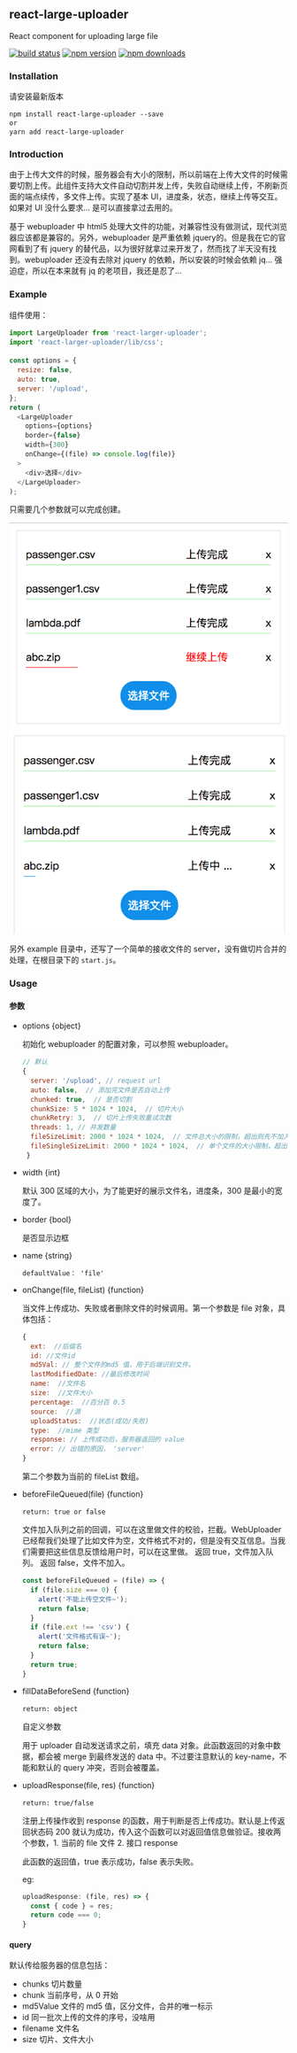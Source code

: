 ## react-large-uploader
React component for uploading large file 


[![build status](https://travis-ci.org/sunyongjian/react-large-uploader.svg?branch=master&style=flat-square)](https://travis-ci.org/sunyongjian/react-large-uploader)
[![npm version](https://img.shields.io/npm/v/react-large-uploader.svg?style=flat-square)](https://www.npmjs.com/package/react-large-uploader)
[![npm downloads](https://img.shields.io/npm/dm/react-large-uploader.svg?style=flat-square)](https://www.npmjs.com/package/react-large-uploader)

### Installation
请安装最新版本

```
npm install react-large-uploader --save
or
yarn add react-large-uploader
```

### Introduction
由于上传大文件的时候，服务器会有大小的限制，所以前端在上传大文件的时候需要切割上传。此组件支持大文件自动切割并发上传，失败自动继续上传，不刷新页面的端点续传，多文件上传。实现了基本 UI，进度条，状态，继续上传等交互。如果对 UI 没什么要求...  是可以直接拿过去用的。

基于 webuploader 中 html5 处理大文件的功能，对兼容性没有做测试，现代浏览器应该都是兼容的。另外，webuploader 是严重依赖 jquery的。但是我在它的官网看到了有 jquery 的替代品，以为很好就拿过来开发了，然而找了半天没有找到。webuploader 还没有去除对 jquery 的依赖，所以安装的时候会依赖 jq...  强迫症，所以在本来就有 jq 的老项目，我还是忍了...


### Example

组件使用：
```javascript
import LargeUploader from 'react-larger-uploader';
import 'react-larger-uploader/lib/css';

const options = {
  resize: false,
  auto: true,
  server: '/upload',
};
return (
  <LargeUploader
    options={options}
    border={false}
    width={300}
    onChange={(file) => console.log(file)}
  >
    <div>选择</div>
  </LargeUploader>
);
```
只需要几个参数就可以完成创建。


![image1](./example/upload.png)
![image2](./example/upload1.png)

另外 example 目录中，还写了一个简单的接收文件的 server，没有做切片合并的处理，在根目录下的 `start.js`。



### Usage

#### 参数
- options {object}

  初始化 webuploader 的配置对象，可以参照 webuploader。  
  
  ```js
  // 默认
  {
    server: '/upload', // request url
    auto: false,  // 添加完文件是否自动上传
    chunked: true,  // 是否切割
    chunkSize: 5 * 1024 * 1024,  // 切片大小
    chunkRetry: 3,  // 切片上传失败重试次数
    threads: 1, // 并发数量
    fileSizeLimit: 2000 * 1024 * 1024,  // 文件总大小的限制，超出则先不加入队列
    fileSingleSizeLimit: 2000 * 1024 * 1024,  // 单个文件的大小限制，超出不加入队列
   }
  
   ```

- width {int}

  默认 300
  区域的大小，为了能更好的展示文件名，进度条，300 是最小的宽度了。

- border {bool}

  是否显示边框

- name  {string}

  `defaultValue： 'file'`

- onChange(file, fileList)  {function}

  当文件上传成功、失败或者删除文件的时候调用。第一个参数是 file 对象，具体包括：
  ```javascript
  {
    ext:  //后缀名
    id: //文件id
    md5Val: // 整个文件的md5 值，用于后端识别文件。
    lastModifiedDate: //最后修改时间
    name:  //文件名
    size:  //文件大小
    percentage:  //百分百 0.5
    source:  //源
    uploadStatus:  //状态(成功/失败)
    type:  //mime 类型
    response: // 上传成功后，服务器返回的 value
    error: // 出错的原因， 'server'
  }

  ```

  第二个参数为当前的 fileList 数组。

- beforeFileQueued(file) {function}

  `return: true or false`

  文件加入队列之前的回调，可以在这里做文件的校验，拦截。WebUploader 已经帮我们处理了比如文件为空，文件格式不对的，但是没有交互信息。当我们需要把这些信息反馈给用户时，可以在这里做。
  返回 true，文件加入队列。
  返回 false，文件不加入。

  ```javascript
  const beforeFileQueued = (file) => {
    if (file.size === 0) {
      alert('不能上传空文件~');
      return false;
    }
    if (file.ext !== 'csv') {
      alert('文件格式有误~');
      return false;
    }
    return true;
  }
  ```

- fillDataBeforeSend {function}

  `return: object`

  自定义参数

  用于 uploader 自动发送请求之前，填充 data 对象。此函数返回的对象中数据，都会被 merge 到最终发送的 data 中。不过要注意默认的 key-name，不能和默认的 query 冲突，否则会被覆盖。

- uploadResponse(file, res) {function}

  `return: true/false`

  注册上传操作收到 response 的函数，用于判断是否上传成功。默认是上传返回状态码 200 就认为成功，传入这个函数可以对返回值信息做验证。接收两个参数，1. 当前的 file 文件 2. 接口 response

  此函数的返回值，true 表示成功，false 表示失败。

  eg:
  ```js
  uploadResponse: (file, res) => {
    const { code } = res;
    return code === 0;
  }
  ```

#### query
默认传给服务器的信息包括：
- chunks
  切片数量
- chunk
  当前序号，从 0 开始
- md5Value
  文件的 md5 值，区分文件，合并的唯一标示
- id
  同一批次上传的文件的序号，没啥用
- filename
  文件名
- size
  切片、文件大小
